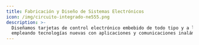 ```yaml
---
title: Fabricación y Diseño de Sistemas Electrónicos
icon: /img/circuito-integrado-ne555.png
description: >-
  Diseñamos tarjetas de control electrónico embebido de todo tipo y a la medida,
  empleando tecnologías nuevas con aplicaciones y comunicaciones inalámbricas.
---
```


